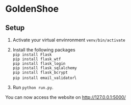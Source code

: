 # GoldenShoe

## Setup 
1. Activate your virtual envinronment `venv/bin/activate`

2. Install the following packages\
`pip install Flask`\
`pip install flask_wtf`\
`pip install flask_login`\
`pip install flask_sqlalchemy`\
`pip install flask_bcrypt`\
`pip install email_validator`\

3. Run `python run.py`. 

You can now access the website on http://127.0.0.1:5000/

